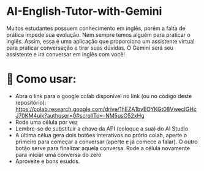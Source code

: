 # AI-English-Tutor-with-Gemini

Muitos estudantes possuem conhecimento em inglês, porém a falta de prática impede sua evolução. Nem sempre temos alguém para praticar o inglês. Assim, essa é uma aplicação que proporciona um assistente virtual para praticar conversação e tirar suas dúvidas. O Gemini será seu assistente e irá conversar em inglês com você!

# 🚀 Como usar:

* Abra o link para o google colab disponível no link (ou no código deste repositório): https://colab.research.google.com/drive/1hEZA1bvEOYKGt08VwecIGHcJ70KM4uik?authuser=0#scrollTo=-NM5usO52xHg
* Rode uma célula por vez
* Lembre-se de substituir a chave da API (coloque a sua) do AI Studio
* A última célua gera dois botões interativos no prório colab, aperte o primeiro para começar a conversar (aperte e já comece a falar). O outro botão serve para finalizar aquela conversa. Rode a célula novamente para iniciar uma conversa do zero
* Aproveite e bons esudos.
